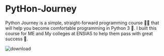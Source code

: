 # PytHon-Journey
Python Journey is a simple, straight-forward programming course 👨‍💻 that will help you become comfortable programming in Python 3 🐍. I built this course for ME and My colleges at ENSIAS to help them pass with great success 🎉.

![download](https://user-images.githubusercontent.com/88856526/164738666-65244378-65f0-4ed3-b53d-1ee72e2fe714.jpeg)
